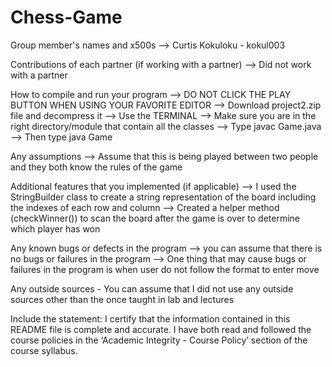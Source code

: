 # Chess-Game
Group member's names and x500s
--> Curtis Kokuloku - kokul003

Contributions of each partner (if working with a partner)
--> Did not work with a partner

How to compile and run your program
--> DO NOT CLICK THE PLAY BUTTON WHEN USING YOUR FAVORITE EDITOR
--> Download project2.zip file and decompress it
--> Use the TERMINAL
--> Make sure you are in the right directory/module that contain all the classes
--> Type javac Game.java
--> Then type java Game

Any assumptions
--> Assume that this is being played between two people and they both know the rules of the game

Additional features that you implemented (if applicable)
--> I used the StringBuilder class to create a string representation of the board including the indexes of each row and column
--> Created a helper method (checkWinner()) to scan the board after the game is over to determine which player has won

Any known bugs or defects in the program
--> you can assume that there is no bugs or failures in the program
--> One thing that may cause bugs or failures in the program is when user do not follow the format to enter move

Any outside sources
    - You can assume that I did not use any outside sources other than the once taught in lab and lectures

Include the statement:
    I certify that the information contained in this README
    file is complete and accurate. I have both read and followed the course policies
    in the ‘Academic Integrity - Course Policy’ section of the course syllabus.
